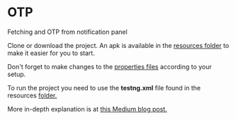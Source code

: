 # OTP
Fetching and OTP from notification panel

Clone or download the project. An apk is available in the [resources folder](https://github.com/anurut/OTP/tree/master/otp/src/test/resources/app) to make it easier for you to start.

Don't forget to make changes to the [properties files](https://github.com/anurut/OTP/tree/master/otp/src/test/resources/properties) according to your setup.

To run the project you need to use the **testng.xml** file found in the resources [folder.](https://github.com/anurut/OTP/tree/master/otp/src/test/resources/runner)

More in-depth explanation is at [this Medium blog post.](https://link.medium.com/9cKiYpSxhY)

